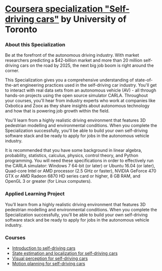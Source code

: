 # [Coursera specialization "Self-driving cars"](https://www.coursera.org/specializations/self-driving-cars) by University of Toronto 

### About this Specialization
Be at the forefront of the autonomous driving industry. With market researchers predicting a $42-billion 
market and more than 20 million self-driving cars on the road by 2025, the next big job boom is right 
around the corner.

This Specialization gives you a comprehensive understanding of state-of-the-art engineering practices 
used in the self-driving car industry. You'll get to interact with real data sets from an autonomous 
vehicle (AV) - all through hands-on projects using the open source simulator CARLA. Throughout your 
courses, you'll hear from industry experts who work at companies like Oxbotica and Zoox as they share 
insights about autonomous technology and how that is powering job growth within the field.

You'll learn from a highly realistic driving environment that features 3D pedestrian modelling and 
environmental conditions. When you complete the Specialization successfully, you'll be able to build 
your own self-driving software stack and be ready to apply for jobs in the autonomous vehicle industry.

It is recommended that you have some background in linear algebra, probability, statistics, calculus, 
physics, control theory, and Python programming. You will need these specifications in order to 
effectively run the CARLA simulator: Windows 7 64-bit (or later) or Ubuntu 16.04 (or later), 
Quad-core Intel or AMD processor (2.5 GHz or faster), NVIDIA GeForce 470 GTX or AMD Radeon 6870 HD 
series card or higher, 8 GB RAM, and OpenGL 3 or greater (for Linux computers).

### Applied Learning Project
You’ll learn from a highly realistic driving environment that features 3D pedestrian modelling and 
environmental conditions. When you complete the Specialization successfully, you’ll be able to build 
your own self-driving software stack and be ready to apply for jobs in the autonomous vehicle industry.

### Courses

* [Introduction to self-driving cars](https://www.coursera.org/learn/intro-self-driving-cars)
* [State estimation and localization for self-driving cars](https://www.coursera.org/learn/state-estimation-localization-self-driving-cars)
* [Visual perception for self-driving cars](https://www.coursera.org/learn/visual-perception-self-driving-cars)
* [Motion planning for self-driving cars](https://www.coursera.org/learn/motion-planning-self-driving-cars)
